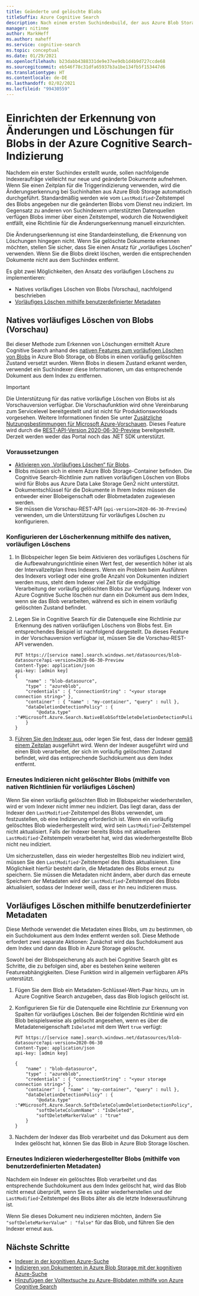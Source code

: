 ```yaml
---
title: Geänderte und gelöschte Blobs
titleSuffix: Azure Cognitive Search
description: Nach einem ersten Suchindexbuild, der aus Azure Blob Storage importiert wird, kann die nachfolgende Indizierung nur die Blobs übernehmen, die geändert oder gelöscht werden. In diesem Artikel werden die Details erläutert.
manager: nitinme
author: MarkHeff
ms.author: maheff
ms.service: cognitive-search
ms.topic: conceptual
ms.date: 01/29/2021
ms.openlocfilehash: b23dabb4388331de9e37ee9db1d4b9d727ccde68
ms.sourcegitcommit: eb546f78c31dfa65937b3a1be134fb5f153447d6
ms.translationtype: HT
ms.contentlocale: de-DE
ms.lasthandoff: 02/02/2021
ms.locfileid: "99430559"
---
```

# <a name="how-to-set-up-change-and-deletion-detection-for-blobs-in-azure-cognitive-search-indexing"></a>Einrichten der Erkennung von Änderungen und Löschungen für Blobs in der Azure Cognitive Search-Indizierung

Nachdem ein erster Suchindex erstellt wurde, sollen nachfolgende Indexeraufräge vielleicht nur neue und geänderte Dokumente aufnehmen. Wenn Sie einen Zeitplan für die Triggerindizierung verwenden, wird die Änderungserkennung bei Suchinhalten aus Azure Blob Storage automatisch durchgeführt. Standardmäßig werden wie vom `LastModified`-Zeitstempel des Blobs angegeben nur die geänderten Blobs vom Dienst neu indiziert. Im Gegensatz zu anderen von Suchindexern unterstützten Datenquellen verfügen Blobs immer über einen Zeitstempel, wodurch die Notwendigkeit entfällt, eine Richtlinie für die Änderungserkennung manuell einzurichten.

Die Änderungserkennung ist eine Standardeinstellung, die Erkennung von Löschungen hingegen nicht. Wenn Sie gelöschte Dokumente erkennen möchten, stellen Sie sicher, dass Sie einen Ansatz für „vorläufiges Löschen“ verwenden. Wenn Sie die Blobs direkt löschen, werden die entsprechenden Dokumente nicht aus dem Suchindex entfernt.

Es gibt zwei Möglichkeiten, den Ansatz des vorläufigen Löschens zu implementieren:

+ Natives vorläufiges Löschen von Blobs (Vorschau), nachfolgend beschrieben
+ [Vorläufiges Löschen mithilfe benutzerdefinierter Metadaten](#soft-delete-using-custom-metadata)

## <a name="native-blob-soft-delete-preview"></a>Natives vorläufiges Löschen von Blobs (Vorschau)

Bei dieser Methode zum Erkennen von Löschungen ermittelt Azure Cognitive Search anhand des [nativen Features zum vorläufigen Löschen von Blobs](../storage/blobs/soft-delete-blob-overview.md) in Azure Blob Storage, ob Blobs in einen vorläufig gelöschten Zustand versetzt wurden. Wenn Blobs in diesem Zustand erkannt werden, verwendet ein Suchindexer diese Informationen, um das entsprechende Dokument aus dem Index zu entfernen.

> [!IMPORTANT]
> Die Unterstützung für das native vorläufige Löschen von Blobs ist als Vorschauversion verfügbar. Die Vorschaufunktion wird ohne Vereinbarung zum Servicelevel bereitgestellt und ist nicht für Produktionsworkloads vorgesehen. Weitere Informationen finden Sie unter [Zusätzliche Nutzungsbestimmungen für Microsoft Azure-Vorschauen](https://azure.microsoft.com/support/legal/preview-supplemental-terms/). Dieses Feature wird durch die [REST-API-Version 2020-06-30-Preview](./search-api-preview.md) bereitgestellt. Derzeit werden weder das Portal noch das .NET SDK unterstützt.

### <a name="prerequisites"></a>Voraussetzungen

+ [Aktivieren von „Vorläufiges Löschen“ für Blobs](../storage/blobs/soft-delete-blob-enable.md).
+ Blobs müssen sich in einem Azure Blob Storage-Container befinden. Die Cognitive Search-Richtlinie zum nativen vorläufigen Löschen von Blobs wird für Blobs aus Azure Data Lake Storage Gen2 nicht unterstützt.
+ Dokumentschlüssel für die Dokumente in Ihrem Index müssen die entweder einer Blobeigenschaft oder Blobmetadaten zugewiesen werden.
+ Sie müssen die Vorschau-REST-API (`api-version=2020-06-30-Preview`) verwenden, um die Unterstützung für vorläufiges Löschen zu konfigurieren.

### <a name="how-to-configure-deletion-detection-using-native-soft-delete"></a>Konfigurieren der Löscherkennung mithilfe des nativen, vorläufigen Löschens

1. In Blobspeicher legen Sie beim Aktivieren des vorläufiges Löschens für die Aufbewahrungsrichtlinie einen Wert fest, der wesentlich höher ist als der Intervallzeitplan Ihres Indexers. Wenn ein Problem beim Ausführen des Indexers vorliegt oder eine große Anzahl von Dokumenten indiziert werden muss, steht dem Indexer viel Zeit für die endgültige Verarbeitung der vorläufig gelöschten Blobs zur Verfügung. Indexer von Azure Cognitive Suche löschen nur dann ein Dokument aus dem Index, wenn sie das Blob verarbeiten, während es sich in einem vorläufig gelöschten Zustand befindet.

1. Legen Sie in Cognitive Search für die Datenquelle eine Richtlinie zur Erkennung des nativen vorläufigen Löschens von Blobs fest. Ein entsprechendes Beispiel ist nachfolgend dargestellt. Da dieses Feature in der Vorschauversion verfügbar ist, müssen Sie die Vorschau-REST-API verwenden.

    ```http
    PUT https://[service name].search.windows.net/datasources/blob-datasource?api-version=2020-06-30-Preview
    Content-Type: application/json
    api-key: [admin key]
    {
        "name" : "blob-datasource",
        "type" : "azureblob",
        "credentials" : { "connectionString" : "<your storage connection string>" },
        "container" : { "name" : "my-container", "query" : null },
        "dataDeletionDetectionPolicy" : {
            "@odata.type" :"#Microsoft.Azure.Search.NativeBlobSoftDeleteDeletionDetectionPolicy"
        }
    }
    ```

1. [Führen Sie den Indexer aus](/rest/api/searchservice/run-indexer), oder legen Sie fest, dass der Indexer [gemäß einem Zeitplan](search-howto-schedule-indexers.md) ausgeführt wird. Wenn der Indexer ausgeführt wird und einen Blob verarbeitet, der sich im vorläufig gelöschten Zustand befindet, wird das entsprechende Suchdokument aus dem Index entfernt.

### <a name="reindexing-undeleted-blobs-using-native-soft-delete-policies"></a>Erneutes Indizieren nicht gelöschter Blobs (mithilfe von nativen Richtlinien für vorläufiges Löschen)

Wenn Sie einen vorläufig gelöschten Blob im Blobspeicher wiederherstellen, wird er vom Indexer nicht immer neu indiziert. Das liegt daran, dass der Indexer den `LastModified`-Zeitstempel des Blobs verwendet, um festzustellen, ob eine Indizierung erforderlich ist. Wenn ein vorläufig gelöschtes Blob wiederhergestellt wird, wird sein `LastModified`-Zeitstempel nicht aktualisiert. Falls der Indexer bereits Blobs mit aktuelleren `LastModified`-Zeitstempeln verarbeitet hat, wird das wiederhergestellte Blob nicht neu indiziert. 

Um sicherzustellen, dass ein wieder hergestelltes Blob neu indiziert wird, müssen Sie den `LastModified`-Zeitstempel des Blobs aktualisieren. Eine Möglichkeit hierfür besteht darin, die Metadaten des Blobs erneut zu speichern. Sie müssen die Metadaten nicht ändern, aber durch das erneute Speichern der Metadaten wird der `LastModified`-Zeitstempel des Blobs aktualisiert, sodass der Indexer weiß, dass er ihn neu indizieren muss.

## <a name="soft-delete-using-custom-metadata"></a>Vorläufiges Löschen mithilfe benutzerdefinierter Metadaten

Diese Methode verwendet die Metadaten eines Blobs, um zu bestimmen, ob ein Suchdokument aus dem Index entfernt werden soll. Diese Methode erfordert zwei separate Aktionen: Zunächst wird das Suchdokument aus dem Index und dann das Blob in Azure Storage gelöscht.

Sowohl bei der Blobspeicherung als auch bei Cognitive Search gibt es Schritte, die zu befolgen sind, aber es bestehen keine weiteren Featureabhängigkeiten. Diese Funktion wird in allgemein verfügbaren APIs unterstützt.

1. Fügen Sie dem Blob ein Metadaten-Schlüssel-Wert-Paar hinzu, um in Azure Cognitive Search anzugeben, dass das Blob logisch gelöscht ist.

1. Konfigurieren Sie für die Datenquelle eine Richtlinie zur Erkennung von Spalten für vorläufiges Löschen. Bei der folgenden Richtlinie wird ein Blob beispielsweise als gelöscht angesehen, wenn es über die Metadateneigenschaft `IsDeleted` mit dem Wert `true` verfügt:

    ```http
    PUT https://[service name].search.windows.net/datasources/blob-datasource?api-version=2020-06-30
    Content-Type: application/json
    api-key: [admin key]

    {
        "name" : "blob-datasource",
        "type" : "azureblob",
        "credentials" : { "connectionString" : "<your storage connection string>" },
        "container" : { "name" : "my-container", "query" : null },
        "dataDeletionDetectionPolicy" : {
            "@odata.type" :"#Microsoft.Azure.Search.SoftDeleteColumnDeletionDetectionPolicy",
            "softDeleteColumnName" : "IsDeleted",
            "softDeleteMarkerValue" : "true"
        }
    }
    ```

1. Nachdem der Indexer das Blob verarbeitet und das Dokument aus dem Index gelöscht hat, können Sie das Blob in Azure Blob Storage löschen.

### <a name="reindexing-undeleted-blobs-using-custom-metadata"></a>Erneutes Indizieren wiederhergestellter Blobs (mithilfe von benutzerdefinierten Metadaten)

Nachdem ein Indexer ein gelöschtes Blob verarbeitet und das entsprechende Suchdokument aus dem Index gelöscht hat, wird das Blob nicht erneut überprüft, wenn Sie es später wiederherstellen und der `LastModified`-Zeitstempel des Blobs älter als die letzte Indexerausführung ist.

Wenn Sie dieses Dokument neu indizieren möchten, ändern Sie `"softDeleteMarkerValue" : "false"` für das Blob, und führen Sie den Indexer erneut aus.

## <a name="next-steps"></a>Nächste Schritte

+ [Indexer in der kognitiven Azure-Suche](search-indexer-overview.md)
+ [Indizieren von Dokumenten in Azure Blob Storage mit der kognitiven Azure-Suche](search-howto-indexing-azure-blob-storage.md)
+ [Hinzufügen der Volltextsuche zu Azure-Blobdaten mithilfe von Azure Cognitive Search](search-blob-storage-integration.md)